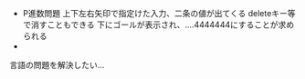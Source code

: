 - P進数問題 上下左右矢印で指定けた入力、二条の値が出てくる deleteキー等で消すこともできる 下にゴールが表示され、....4444444にすることが求められる
- 

言語の問題を解決したい...

